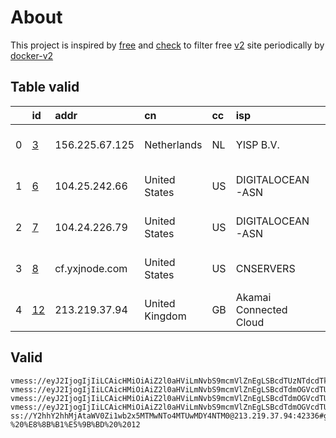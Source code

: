 
# About

This project is inspired by [free](https://github.com/freefq/free) and [check](https://github.com/yeahwu/check) to filter free [v2](https://github.com/v2fly/v2ray-core) site periodically by [docker-v2](https://hub.docker.com/r/v2ray/official)

    

## Table valid
|    | id                   | addr           | cn             | cc   | isp                    | ip             | chatgpt          |
|---:|:---------------------|:---------------|:---------------|:-----|:-----------------------|:---------------|:-----------------|
|  0 | [3](config/3.json)   | 156.225.67.125 | Netherlands    | NL   | YISP B.V.              | 154.84.1.158   | Yes (Region: NL) |
|  1 | [6](config/6.json)   | 104.25.242.66  | United States  | US   | DIGITALOCEAN-ASN       | 164.90.159.137 | Yes (Region: US) |
|  2 | [7](config/7.json)   | 104.24.226.79  | United States  | US   | DIGITALOCEAN-ASN       | 164.90.159.137 | Yes (Region: US) |
|  3 | [8](config/8.json)   | cf.yxjnode.com | United States  | US   | CNSERVERS              | 23.225.9.234   | Yes (Region: US) |
|  4 | [12](config/12.json) | 213.219.37.94  | United Kingdom | GB   | Akamai Connected Cloud | 213.219.37.94  | Yes (Region: GB) |

## Valid
```
vmess://eyJ2IjogIjIiLCAicHMiOiAiZ2l0aHViLmNvbS9mcmVlZnEgLSBcdTUzNTdcdTk3NWUgIDMiLCAiYWRkIjogIjE1Ni4yMjUuNjcuMTI1IiwgInBvcnQiOiAiNTI4MDgiLCAiaWQiOiAiM2EzYzhhOWMtMzM0ZS00MzYwLWFkYjgtYTgwYTU3ZGRjYmJmIiwgImFpZCI6ICI2NCIsICJzY3kiOiAiYXV0byIsICJuZXQiOiAidGNwIiwgInR5cGUiOiAibm9uZSIsICJob3N0IjogIiIsICJwYXRoIjogIiIsICJ0bHMiOiAiIiwgInNuaSI6ICIiLCAiYWxwbiI6ICIifQ==
vmess://eyJ2IjogIjIiLCAicHMiOiAiZ2l0aHViLmNvbS9mcmVlZnEgLSBcdTdmOGVcdTU2ZmRDbG91ZEZsYXJlXHU1MTZjXHU1M2Y4Q0ROXHU4MjgyXHU3MGI5IDYiLCAiYWRkIjogIjEwNC4yNS4yNDIuNjYiLCAicG9ydCI6ICI0NDMiLCAiaWQiOiAiMWEyNWRjZTQtOWQyNy00ZThkLWU0NmUtMTYxOTliZTU0ZjgxIiwgImFpZCI6ICIwIiwgInNjeSI6ICJhdXRvIiwgIm5ldCI6ICJ3cyIsICJ0eXBlIjogIm5vbmUiLCAiaG9zdCI6ICJzdGFyLW9uZS5jZmQiLCAicGF0aCI6ICIvcG9ydHMvNDUzMTQiLCAidGxzIjogInRscyIsICJzbmkiOiAiIiwgImFscG4iOiAiIn0=
vmess://eyJ2IjogIjIiLCAicHMiOiAiZ2l0aHViLmNvbS9mcmVlZnEgLSBcdTdmOGVcdTU2ZmRDbG91ZEZsYXJlXHU1MTZjXHU1M2Y4Q0ROXHU4MjgyXHU3MGI5IDciLCAiYWRkIjogIjEwNC4yNC4yMjYuNzkiLCAicG9ydCI6ICI0NDMiLCAiaWQiOiAiOWZmYmI4MTYtYjRiYi00OTNmLWI1NTgtZGY1MjdiNzY3NDU2IiwgImFpZCI6ICIwIiwgInNjeSI6ICJhdXRvIiwgIm5ldCI6ICJ3cyIsICJ0eXBlIjogIm5vbmUiLCAiaG9zdCI6ICJzdGFyLW9uZS5jZmQiLCAicGF0aCI6ICIvcG9ydHMvMTAxNzgiLCAidGxzIjogInRscyIsICJzbmkiOiAiIiwgImFscG4iOiAiIn0=
vmess://eyJ2IjogIjIiLCAicHMiOiAiZ2l0aHViLmNvbS9mcmVlZnEgLSBcdTdmOGVcdTU2ZmRDbG91ZEZsYXJlXHU4MjgyXHU3MGI5IDgiLCAiYWRkIjogImNmLnl4am5vZGUuY29tIiwgInBvcnQiOiAiODAiLCAiaWQiOiAiMDljMWQzMmQtNDQ1OC00ZWJmLWIzNmQtNGRkNzMyYmFlM2FhIiwgImFpZCI6ICIwIiwgInNjeSI6ICJhdXRvIiwgIm5ldCI6ICJ3cyIsICJ0eXBlIjogIm5vbmUiLCAiaG9zdCI6ICJkcDMueXhqbm9kZS5jb20iLCAicGF0aCI6ICIveXh6YnAiLCAidGxzIjogIiIsICJzbmkiOiAiIiwgImFscG4iOiAiIn0=
ss://Y2hhY2hhMjAtaWV0Zi1wb2x5MTMwNTo4MTUwMDY4NTM0@213.219.37.94:42336#github.com/freefq%20-%20%E8%8B%B1%E5%9B%BD%20%2012
```

